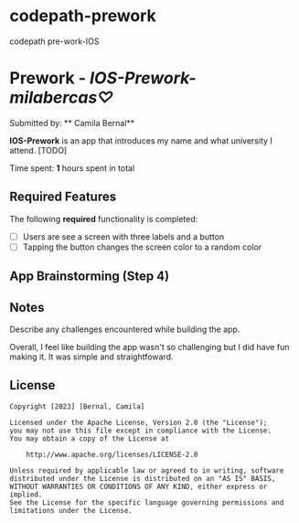 # codepath-prework
codepath pre-work-IOS

# Prework - *IOS-Prework-milabercas♡*

Submitted by: ** Camila Bernal**

**IOS-Prework** is an app that introduces my name and what university I attend. [TODO] 

Time spent: **1** hours spent in total

## Required Features

The following **required** functionality is completed:

- [ ] Users are see a screen with three labels and a button
- [ ] Tapping the button changes the screen color to a random color

## App Brainstorming (Step 4)

## Notes

Describe any challenges encountered while building the app.

Overall, I feel like building the app wasn't so challenging but I did have fun making it.
It was simple and straightfoward.

## License

    Copyright [2023] [Bernal, Camila]

    Licensed under the Apache License, Version 2.0 (the "License");
    you may not use this file except in compliance with the License.
    You may obtain a copy of the License at

        http://www.apache.org/licenses/LICENSE-2.0

    Unless required by applicable law or agreed to in writing, software
    distributed under the License is distributed on an "AS IS" BASIS,
    WITHOUT WARRANTIES OR CONDITIONS OF ANY KIND, either express or implied.
    See the License for the specific language governing permissions and
    limitations under the License.
